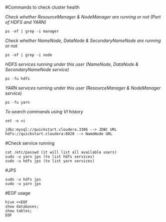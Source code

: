 #Commands to check cluster health

*Check whether ResourceManager & NodeManager are running or not (Part of HDFS and YARN)*
```
ps -ef | grep -i manager
```
*Check whether NameNode, DataNode & SecondaryNameNode  are running or not*
```
ps -ef | grep -i node
```
*HDFS services running under this user (NameNode, DataNode & SecondaryNameNode service)*
```
ps -fu hdfs
```
*YARN services running under this user (ResourceManager & NodeManager service)*
```
ps -fu yarn
```
*To search commands using VI history*
```
set -o vi
```
```
jdbc:mysql://quickstart.cloudera.3306 --> JDBC URL
hdfs://quickstart.cloudera:8020 --> NameNode URL
```
#Check service running
```
cat /etc/passwd (it will list all available users)
sudo -u yarn jps (to list hdfs services)
sudo -u hdfs jps (to list yarn services)
```
#JPS
```
sudo -u hdfs jps
sudo -u yarn jps
```
#EOF usage
```
hive <<EOF
show databases;
show tables;
EOF
```